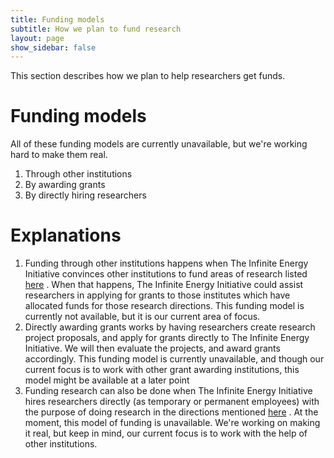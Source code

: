 ```yaml
---
title: Funding models
subtitle: How we plan to fund research
layout: page
show_sidebar: false
---
```

This section describes how we plan to help researchers get
funds.

# Funding models
All of these funding models are currently unavailable, but
we're working hard to make them real.
1. Through other institutions
2. By awarding grants
3. By directly hiring researchers

# Explanations
1. Funding through other institutions happens when
The Infinite Energy Initiative convinces other 
institutions to fund areas of research listed 
[here](/physics-research/) . When that happens, The Infinite
Energy Initiative could assist researchers in applying for
grants to those institutes which have allocated funds for
those research directions. This funding model is currently
not available, but it is our current area of focus.
2. Directly awarding grants works by having researchers
create research project proposals, and apply for grants
directly to The Infinite Energy Initiative. We will then
evaluate the projects, and award grants accordingly. This
funding model is currently unavailable, and though our 
current focus is to work with other grant awarding 
institutions, this model might be available at a later 
point
3. Funding research can also be done when The Infinite
Energy Initiative hires researchers directly (as temporary
or permanent employees) with the purpose of doing research
in the directions mentioned [here](/physics-research/) .
At the moment, this model of funding is unavailable. We're
working on making it real, but keep in mind, our current
focus is to work with the help of other institutions.
